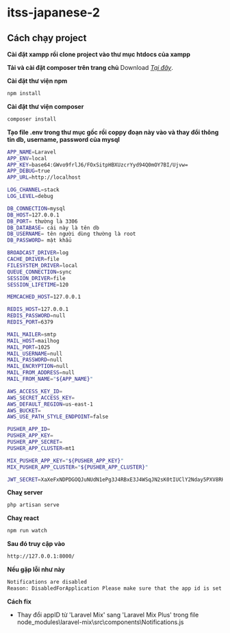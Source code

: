 # itss-japanese-2
## Cách chạy project
**Cài đặt xampp rồi clone project vào thư mục htdocs của xampp**

**Tải và cài đặt composer trên trang chủ**
Download *[Tại đây](https://getcomposer.org/download/)*.

**Cài đặt thư viện npm**
```sh
npm install
```
**Cài đặt thư viện composer**
```sh
composer install
```
**Tạo file .env trong thư mục gốc rồi coppy đoạn này vào và thay đổi thông tin db, username, password của mysql**
```sh
APP_NAME=Laravel
APP_ENV=local
APP_KEY=base64:GWvo9frlJ6/FOxSitpHBXUzcrYyd94Q0mOY7BI/Ujvw=
APP_DEBUG=true
APP_URL=http://localhost

LOG_CHANNEL=stack
LOG_LEVEL=debug

DB_CONNECTION=mysql
DB_HOST=127.0.0.1
DB_PORT= thường là 3306
DB_DATABASE= cái này là tên db
DB_USERNAME= tên người dùng thường là root
DB_PASSWORD= mật khẩu

BROADCAST_DRIVER=log
CACHE_DRIVER=file
FILESYSTEM_DRIVER=local
QUEUE_CONNECTION=sync
SESSION_DRIVER=file
SESSION_LIFETIME=120

MEMCACHED_HOST=127.0.0.1

REDIS_HOST=127.0.0.1
REDIS_PASSWORD=null
REDIS_PORT=6379

MAIL_MAILER=smtp
MAIL_HOST=mailhog
MAIL_PORT=1025
MAIL_USERNAME=null
MAIL_PASSWORD=null
MAIL_ENCRYPTION=null
MAIL_FROM_ADDRESS=null
MAIL_FROM_NAME="${APP_NAME}"

AWS_ACCESS_KEY_ID=
AWS_SECRET_ACCESS_KEY=
AWS_DEFAULT_REGION=us-east-1
AWS_BUCKET=
AWS_USE_PATH_STYLE_ENDPOINT=false

PUSHER_APP_ID=
PUSHER_APP_KEY=
PUSHER_APP_SECRET=
PUSHER_APP_CLUSTER=mt1

MIX_PUSHER_APP_KEY="${PUSHER_APP_KEY}"
MIX_PUSHER_APP_CLUSTER="${PUSHER_APP_CLUSTER}"

JWT_SECRET=XaXeFxNDPDGOQJuNUdN1ePg3J4RBxE3J4WSqJN2sK0tIUClY2Nday5PXV8RH61CC

```
**Chaỵ server**
```sh
php artisan serve
```
**Chaỵ react**
```sh
npm run watch
```
**Sau đó truy cập vào**
```sh
http://127.0.0.1:8000/
```
**Nếu gặp lỗi như này**
```sh
Notifications are disabled
Reason: DisabledForApplication Please make sure that the app id is set correctly.
```
**Cách fix**
- Thay đổi appID từ 'Laravel Mix' sang 'Laravel Mix Plus' trong file node_modules\laravel-mix\src\components\Notifications.js
